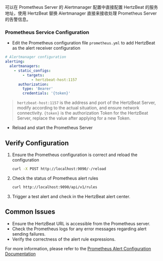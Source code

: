 可以在 Prometheus Server 的 Alertmanager 配置中直接配置 HertzBeat 的服务地址，使用 HertzBeat 替换 Alertmanager 直接来接收处理 Prometheus Server 的告警信息。

### Prometheus Service Configuration

- Edit the Prometheus configuration file `prometheus.yml` to add HertzBeat as the alert receiver configuration
```yaml
# Alertmanager configuration
alerting:
  alertmanagers:
    - static_configs:
        - targets:
            - hertzbeat-host:1157
      authorization:
        type: 'Bearer'
        credentials: '{token}'

```
> `hertzbeat-host:1157` is the address and port of the HertzBeat Server, modify according to the actual situation, and ensure network connectivity.
> `{token}` is the authorization Token for the HertzBeat Server, replace the value after applying for a new Token.

- Reload and start the Prometheus Server 

## Verify Configuration

1. Ensure the Prometheus configuration is correct and reload the configuration
    ```bash
    curl -X POST http://localhost:9090/-/reload
    ```
2. Check the status of Prometheus alert rules
    ```bash
    curl http://localhost:9090/api/v1/rules
    ```
3. Trigger a test alert and check in the HertzBeat alert center.

## Common Issues

- Ensure the HertzBeat URL is accessible from the Prometheus server.
- Check the Prometheus logs for any error messages regarding alert sending failures.
- Verify the correctness of the alert rule expressions.

For more information, please refer to the [Prometheus Alert Configuration Documentation](https://prometheus.io/docs/alerting/latest/configuration/)

